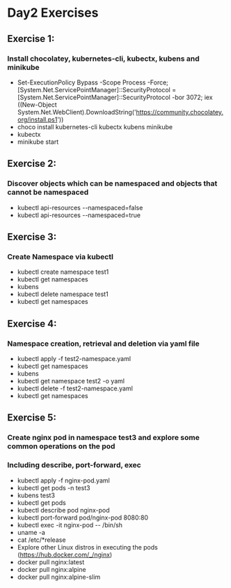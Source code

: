 # Day2 Exercises
## Exercise 1:
### Install chocolatey, kubernetes-cli, kubectx, kubens and minikube 
- Set-ExecutionPolicy Bypass -Scope Process -Force; [System.Net.ServicePointManager]::SecurityProtocol = [System.Net.ServicePointManager]::SecurityProtocol -bor 3072; iex ((New-Object System.Net.WebClient).DownloadString('https://community.chocolatey.org/install.ps1'))
- choco install kubernetes-cli kubectx kubens minikube
- kubectx
- minikube start

## Exercise 2:
### Discover objects which can be namespaced and objects that cannot be namespaced
- kubectl api-resources --namespaced=false
- kubectl api-resources --namespaced=true

## Exercise 3:
### Create Namespace via kubectl
- kubectl create namespace test1
- kubectl get namespaces
- kubens
- kubectl delete namespace test1
- kubectl get namespaces

## Exercise 4:
### Namespace creation, retrieval and deletion via yaml file
- kubectl apply -f test2-namespace.yaml
- kubectl get namespaces
- kubens
- kubectl get namespace test2 -o yaml
- kubectl delete -f test2-namespace.yaml
- kubectl get namespaces

## Exercise 5: 
### Create nginx pod in namespace test3 and explore some common operations on the pod
### Including describe, port-forward, exec
- kubectl apply -f nginx-pod.yaml
- kubectl get pods -n test3
- kubens test3
- kubectl get pods
- kubectl describe pod nginx-pod
- kubectl port-forward pod/nginx-pod 8080:80
- kubectl exec -it nginx-pod -- /bin/sh
- uname -a
- cat /etc/*release
- Explore other Linux distros in executing the pods (https://hub.docker.com/_/nginx)
- docker pull nginx:latest
- docker pull nginx:alpine
- docker pull nginx:alpine-slim